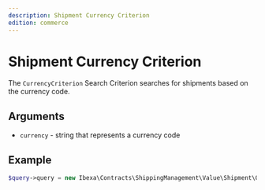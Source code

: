 ```yaml
---
description: Shipment Currency Criterion
edition: commerce
---
```


# Shipment Currency Criterion

The `CurrencyCriterion` Search Criterion searches for shipments based on the currency code.

## Arguments

- `currency` - string that represents a currency code

## Example

``` php
$query->query = new Ibexa\Contracts\ShippingManagement\Value\Shipment\Query\Criterion\CurrencyCriterion('USD');
```
